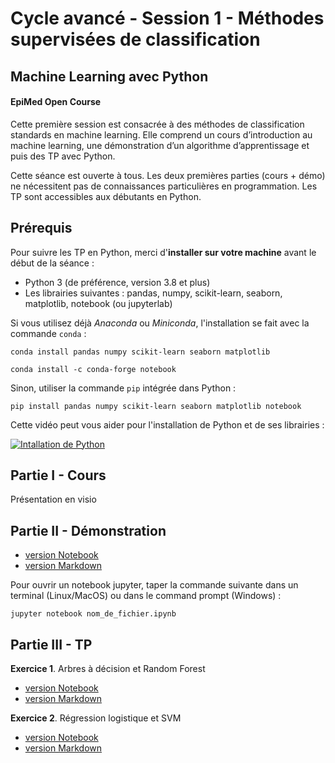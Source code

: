 # Cycle avancé - Session 1 - Méthodes supervisées de classification

## Machine Learning avec Python

#### EpiMed Open Course

Cette première session est consacrée à des méthodes de classification standards en machine learning. Elle comprend un cours d’introduction au machine learning, une démonstration d’un algorithme d’apprentissage et puis des TP avec Python.

Cette séance est ouverte à tous. Les deux premières parties (cours + démo) ne nécessitent pas de connaissances particulières en programmation. Les TP sont accessibles aux débutants en Python.

## Prérequis  

Pour suivre les TP en Python, merci d'**installer sur votre machine** avant le début de la séance :

- Python 3 (de préférence, version 3.8 et plus)
- Les librairies suivantes : pandas, numpy, scikit-learn, seaborn, matplotlib, notebook (ou jupyterlab)

Si vous utilisez déjà *Anaconda* ou *Miniconda*, l'installation se fait avec la commande `conda` :

`conda install pandas numpy scikit-learn seaborn matplotlib`

`conda install -c conda-forge notebook`

Sinon, utiliser la commande `pip` intégrée dans Python :

`pip install pandas numpy scikit-learn seaborn matplotlib notebook`

Cette vidéo peut vous aider pour l'installation de Python et de ses librairies :

[![Intallation de Python](https://img.youtube.com/vi/30G9GGpKsfo/0.jpg)](https://www.youtube.com/watch?v=30G9GGpKsfo)


## Partie I - Cours

Présentation en visio

## Partie II - Démonstration 

- [version Notebook](notebook/demo.ipynb)
- [version Markdown](notebook/demo.md)

Pour ouvrir un notebook jupyter, taper la commande suivante dans un terminal (Linux/MacOS) ou dans le command prompt (Windows) :

`jupyter notebook nom_de_fichier.ipynb`

## Partie III  - TP

**Exercice 1**. Arbres à décision et Random Forest

- [version Notebook](notebook/exo_1.ipynb)
- [version Markdown](notebook/exo_1.md)

**Exercice 2**. Régression logistique et SVM

- [version Notebook](notebook/exo_2.ipynb)
- [version Markdown](notebook/exo_2.md)